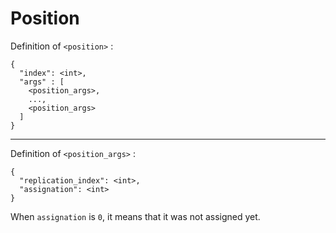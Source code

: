 # Position

Definition of `<position>` :

```
{
  "index": <int>,
  "args" : [
    <position_args>,
    ...,
    <position_args>
  ]
}
```

-----

Definition of `<position_args>` :

```
{
  "replication_index": <int>,
  "assignation": <int>
}
```

When `assignation` is `0`, it means that it was not assigned yet.
